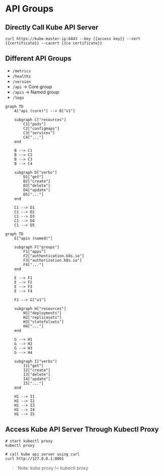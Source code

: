 # API Groups

## Directly Call Kube API Server

```shell
curl https://kube-master-ip:6443 --key {{access key}} --cert {{certificate}} --cacert {{ca certificate}}
```

## Different API Groups

* `/metrics`
* `/healthz`
* `/version`
* `/api` -> Core group
* `/apis` -> Named group
* `/logs`

```mermaid
graph TD
    A["api (core)"] --> B["v1"]
    
    subgraph C["resources"]
        C1["pods"]
        C2["configmaps"]
        C3["services"]
        C4["..."]
    end
    
    B --> C1
    B --> C2
    B --> C3
    B --> C4
    
    subgraph D["verbs"]
        D1["get"]
        D2["create"]
        D3["delete"]
        D4["update"]
        D5["..."]
    end
    
    C1 --> D1
    C1 --> D2
    C1 --> D3
    C1 --> D4
    C1 --> D5
```

```mermaid
graph TD
    E["apis (named)"]
    
    subgraph F["groups"]
        F1["apps"]
        F2["authentication.k8s.io"]
        F3["authorization.k8s.io"]
        F4["..."]
    end
    
    E --> F1
    E --> F2
    E --> F3
    E --> F4

    F1 --> G["v1"]
    
    subgraph H["resources"]
        H1["deployments"]
        H2["replicasets"]
        H3["statefulsets"]
        H4["..."]
    end
    
    G --> H1
    G --> H2
    G --> H3
    G --> H4
    
    subgraph I["verbs"]
        I1["get"]
        I2["create"]
        I3["delete"]
        I4["update"]
        I5["..."]
    end
    
    H1 --> I1
    H1 --> I2
    H1 --> I3
    H1 --> I4
    H1 --> I5
```

## Access Kube API Server Through Kubectl Proxy

```shell
# start kubectl proxy
kubectl proxy

# call kube api server using curl
curl http://127.0.0.1:8001
```

> Note:
> kube proxy != kubectl proxy